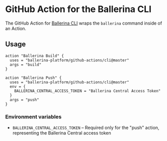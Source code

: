 # GitHub Action for the Ballerina CLI

The GitHub Action for [Ballerina CLI](https://ballerina.io/) wraps the `ballerina` command inside of an Action.

## Usage

```
action "Ballerina Build" {
  uses = "ballerina-platform/github-actions/cli@master"
  args = "build"
}

action "Ballerina Push" {
  uses = "ballerina-platform/github-actions/cli@master"
  env = {
    BALLERINA_CENTRAL_ACCESS_TOKEN = "Ballerina Central Access Token"
  }
  args = "push"
}

```

### Environment variables

- `BALLERINA_CENTRAL_ACCESS_TOKEN` – Required only for the "push" action, representing the Ballerina Central access token


